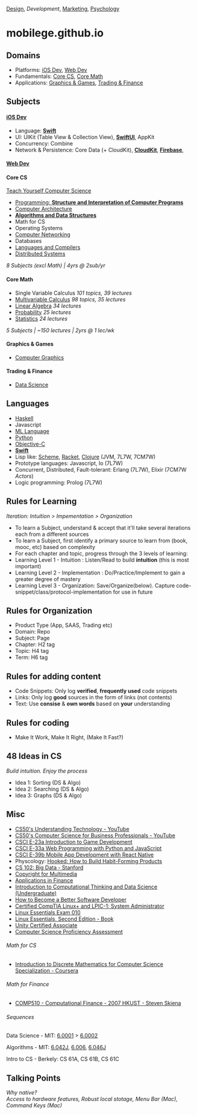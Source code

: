 [Design](https://github.com/mobilege/design/blob/master/README.md), 
*Development*, 
[Marketing](https://github.com/mobilege/marketing/blob/master/README.md),
[Psychology](https://github.com/mobilege/psychology/blob/master/README.md)

mobilege.github.io
==================

## Domains
- Platforms: [iOS Dev](#ios-dev), [Web Dev](#web-dev)
- Fundamentals: [Core CS](#core-cs), [Core Math](#core-math)
- Applications: [Graphics & Games](#graphics--games), [Trading & Finance](#trading--finance)


## Subjects

#### [iOS Dev](https://github.com/mobilege/ios-development/blob/master/README.md)

- Language: [**Swift**](https://github.com/mobilege/swift/blob/master/README.md)
- UI: UIKit (Table View & Collection View), 
[**SwiftUI**](https://github.com/mobilege/ios-development/blob/master/swiftui.md), 
AppKit
- Concurrency: 
Combine
- Network & Persistence:
Core Data (+ CloudKit), 
[**CloudKit**](https://github.com/mobilege/ios-development/blob/master/CloudKit.md#cloudkit), 
[**Firebase**](https://github.com/mobilege/ios-development/blob/master/firebase.md), 

#### [Web Dev](https://github.com/mobilege/web-development#web-development)

#### Core CS 
[Teach Yourself Computer Science](https://teachyourselfcs.com/)
- [Programming: **Structure and Interpretation of Computer Programs**](https://github.com/mobilege/sicp/blob/master/README.md)
- [Computer Architecture](https://github.com/mobilege/computer-architecture/blob/master/README.md#computer-architecture)
- [**Algorithms and Data Structures**](https://github.com/mobilege/algorithms)
- Math for CS
- Operating Systems
- [Computer Networking](https://github.com/mobilege/computer-networking/blob/master/README.md)
- Databases
- [Languages and Compilers](https://github.com/mobilege/compilers/blob/master/README.md)
- [Distributed Systems](https://github.com/mobilege/distributed-systems/blob/master/README.md)

*8 Subjects (excl Math) | 4yrs @ 2sub/yr*

#### Core Math
- Single Variable Calculus *101 topics, 39 lectures*
- [Multivariable Calculus](https://github.com/mobilege/multivariable-calculus/blob/master/README.md) *98 topics, 35 lectures*
- [Linear Algebra](https://github.com/mobilege/linear-algebra/blob/master/README.md) *34 lectures*
- [Probability](https://github.com/mobilege/probability/blob/master/README.md) *25 lectures*
- [Statistics](https://github.com/mobilege/statistics/blob/master/README.md) *24 lectures*

*5 Subjects | ~150 lectures | 2yrs @ 1 lec/wk*

#### Graphics & Games
- [Computer Graphics](https://github.com/mobilege/computer-graphics/blob/master/README.md)

#### Trading & Finance
- [Data Science](https://github.com/mobilege/data-science/blob/master/README.md)

## Languages
- [Haskell](https://github.com/mobilege/haskell/blob/master/README.md)
- Javascript
- [ML Language](https://github.com/mobilege/ml-language/blob/master/README.md)
- [Python](https://github.com/mobilege/web-development/blob/master/python.md)
- [Objective-C](https://github.com/mobilege/ios-development/blob/master/objective-c.md)
- [**Swift**](https://github.com/mobilege/swift/blob/master/README.md)
- Lisp like: 
[Scheme](https://en.wikipedia.org/wiki/Scheme_(programming_language)), 
[Racket](https://en.wikipedia.org/wiki/Racket_(programming_language)), 
[Clojure](https://en.wikipedia.org/wiki/Clojure) (JVM, 7L7W, 7CM7W)
- Prototype languages: Javascript, Io (7L7W)
- Concurrent, Distributed, Fault-tolerant: Erlang (7L7W), Elixir (7CM7W *Actors*)
- Logic programming: Prolog (7L7W)

## Rules for Learning
*Iteration: Intuition > Impementation > Organization*
- To learn a Subject, understand & accept that it'll take several iterations each from a different sources
- To learn a Subject, first identify a primary source to learn from (book, mooc, etc) based on complexity
- For each chapter and topic, progress through the 3 levels of learning:
- Learning Level 1 - Intuition : Listen/Read to build **intuition** (this is most important)
- Learning Level 2 - Implementation : Do/Practice/Implement to gain a greater degree of mastery
- Learning Level 3 - Organization: Save/Organize(below). Capture code-snippet/class/protocol-implementation for use in future


## Rules for Organization
- Product Type (App, SAAS, Trading etc) 
- Domain: Repo
- Subject: Page
- Chapter: H2 tag 
- Topic: H4 tag
- Term: H6 tag


## Rules for adding content
- Code Snippets: Only log **verified**, **frequently used** code snippets
- Links: Only log **good** sources in the form of links (not contents)
- Text: Use **consise** & **own words** based on **your** understanding


## Rules for coding
- Make It Work, Make It Right, (Make It Fast?)


## 48 Ideas in CS
*Build intuition. Enjoy the process*
- Idea 1: Sorting (DS & Algo)
- Idea 2: Searching (DS & Algo)
- Idea 3: Graphs (DS & Algo)


## Misc
- [CS50's Understanding Technology - YouTube](https://www.youtube.com/playlist?list=PLhQjrBD2T382p8amnvUp1rws1p7n7gJ2p)
- [CS50's Computer Science for Business Professionals - YouTube](https://www.youtube.com/playlist?list=PLhQjrBD2T381YHS5L3gkwPbUGiI0foXuc)
- [CSCI E-23a Introduction to Game Development](https://cs50.github.io/games/lectures)
- [CSCI E-33a Web Programming with Python and JavaScript](https://cs50.github.io/web/2018/spring/lectures)
- [CSCI E-39b Mobile App Development with React Native](https://cs50.github.io/mobile/lectures)
- Physcology: [Hooked: How to Build Habit-Forming Products](http://a.co/d/hOLhqz5)
- [CS 102: Big Data - Stanford](https://web.stanford.edu/class/cs102/)
- [Copyright for Multimedia](https://www.coursera.org/learn/copyright-for-multimedia)
- [Applications in Finance](https://github.com/mobilege/data-science/blob/master/applications-in-finance.md)
- [Introduction to Computational Thinking and Data Science (Undergraduate)](https://ocw.mit.edu/courses/electrical-engineering-and-computer-science/6-0002-introduction-to-computational-thinking-and-data-science-fall-2016/)
- [How to Become a Better Software Developer](https://www.7pace.com/blog/become-a-better-programmer-skills-development)
- [Certified CompTIA Linux+ and LPIC-1: System Administrator](https://acloud.guru/learn/lpic-1)
- [Linux Essentials Exam 010](https://www.lpi.org/our-certifications/exam-010-objectives)
- [Linux Essentials, Second Edition - Book](https://www.amazon.com/Linux-Essentials-Second-Christine-Bresnahan/dp/111909206X/ref=sr_1_1?crid=1JLBR9SVH8UVY&keywords=lpi+linux+essentials)
- [Unity Certified Associate](https://certification.unity.com/products/certified-associate)
- [Computer Science Proficiency Assessment](https://cspa.io/)

###### Math for CS
- [Introduction to Discrete Mathematics for Computer Science Specialization - Coursera ](https://www.coursera.org/specializations/discrete-mathematics)

###### Math for Finance
- [COMP510 - Computational Finance - 2007 HKUST - Steven Skiena](https://www.youtube.com/playlist?list=PL9E205B8FAAD530E1)

###### Sequences

Data Science - MIT: 
[6.0001](https://ocw.mit.edu/courses/electrical-engineering-and-computer-science/6-0001-introduction-to-computer-science-and-programming-in-python-fall-2016/) > 
[6.0002](https://ocw.mit.edu/courses/electrical-engineering-and-computer-science/6-0002-introduction-to-computational-thinking-and-data-science-fall-2016/)

Algorithms - MIT: 
[6.042J](https://ocw.mit.edu/courses/electrical-engineering-and-computer-science/6-042j-mathematics-for-computer-science-fall-2010/), 
[6.006](https://ocw.mit.edu/courses/electrical-engineering-and-computer-science/6-006-introduction-to-algorithms-fall-2011/), 
[6.046J](https://ocw.mit.edu/courses/electrical-engineering-and-computer-science/6-046j-design-and-analysis-of-algorithms-spring-2015/)

Intro to CS - Berkely: CS 61A, CS 61B, CS 61C

## Talking Points

*Why native?*\
*Access to hardware features, Robust local stotage, Menu Bar (Mac), Command Keys (Mac)*


